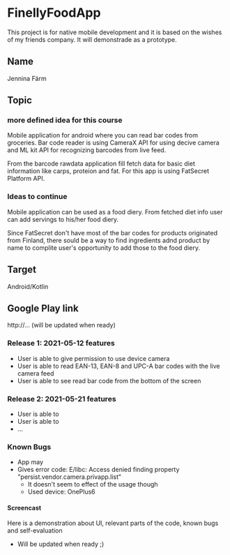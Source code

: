 # FinellyFoodApp

This project is for native mobile development and it is based on the wishes of my friends company. It will demonstrade as a prototype.

## Name

Jennina Färm

## Topic

### more defined idea for this course

Mobile application for android where you can read bar codes from groceries. Bar code reader is using CameraX API for using decive camera and ML kit API for recognizing barcodes from live feed.

From the barcode rawdata application fill fetch data for basic diet information like carps, proteion and fat. For this app is using FatSecret Platform API.

### Ideas to continue

Mobile application can be used as a food diery. From fetched diet info user can add servings to his/her food diery.

Since FatSecret don't have most of the bar codes for products originated from Finland, there sould be a way to find ingredients adnd product by name to complite user's opportunity to add those to the food diery.

## Target

Android/Kotlin

## Google Play link

http://... (will be updated when ready)

### Release 1: 2021-05-12 features

- User is able to give permission to use device camera
- User is able to read EAN-13, EAN-8 and UPC-A bar codes with the live camera feed
- User is able to see read bar code from the bottom of the screen

### Release 2: 2021-05-21 features

- User is able to
- User is able to
- ...

### Known Bugs

- App may
- Gives error code: E/libc: Access denied finding property "persist.vendor.camera.privapp.list"
  - It doesn't seem to effect of the usage though
  - Used device: OnePlus6

#### Screencast

Here is a demonstration about UI, relevant parts of the code, known bugs and self-evaluation

- Will be updated when ready ;)
